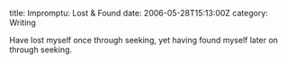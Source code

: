 title: Impromptu: Lost & Found
date: 2006-05-28T15:13:00Z
category: Writing

Have lost myself once through seeking, yet having found myself later on through seeking.
